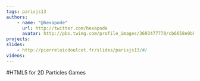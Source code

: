 ```yaml
---
tags: parisjs13
authors:
    - name: "@hexapode"
      url: http://twitter.com/hexapode
      avatar: http://pbs.twimg.com/profile_images/3693477770/cb6658e9bb0db709e768d82e91f05af3_bigger.jpeg
projects:
slides:
    - http://pierreloicdoulcet.fr/slides/parisjs13/#/
videos:
---
```

#HTML5 for 2D Particles Games
